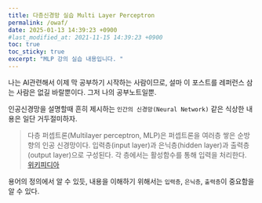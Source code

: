 ```yaml
---
title: 다층신경망 실습 Multi Layer Perceptron
permalink: /owaf/
date: 2025-01-13 14:39:23 +0900
#last_modified_at: 2021-11-15 14:39:23 +0900
toc: true
toc_sticky: true
excerpt: "MLP 강의 실습 내용입니다. "
---
```


나는 AI관련해서 이제 막 공부하기 시작하는 사람이므로, 설마 이 포스트를 레퍼런스 삼는 사람은 없길 바랄뿐이다. 그저 나의 공부노트일뿐. 

인공신경망을 설명할때 흔히 제시하는 `인간의 신경망(Neural Network)` 같은 식상한 내용은 일단 거두절미하자. 


>다층 퍼셉트론(Multilayer perceptron, MLP)은 퍼셉트론을 여러층 쌓은 순방향의 인공 신경망이다. 입력층(input layer)과 은닉층(hidden layer)과 출력층(output layer)으로 구성된다. 각 층에서는 활성함수를 통해 입력을 처리한다.  
[위키피디아](https://ko.wikipedia.org/wiki/%EB%8B%A4%EC%B8%B5_%ED%8D%BC%EC%85%89%ED%8A%B8%EB%A1%A0)

용어의 정의에서 알 수 있듯, 내용을 이해하기 위해서는 `입력층`, `은닉층`, `출력층`이 중요함을 알 수 있다.


<img src="/single_layer_perceptron.jpg" alt="">

